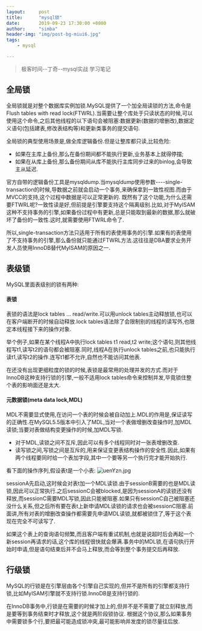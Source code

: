 ```yaml
---
layout:     post
title:      "mysql锁"
date:       2019-09-23 17:30:00 +0800
author:     "simba"
header-img: "img/post-bg-miui6.jpg"
tags:
    - mysql

---
```


> 极客时间--丁奇--mysql实战 学习笔记

##	全局锁
全局锁就是对整个数据库实例加锁.MySQL提供了一个加全局读锁的方法,命令是Flush tables with read lock(FTWRL).当需要让整个库处于只读状态的时候,可以使用这个命令,之后其他线程的以下语句会被阻塞:数据更新(数据的增删改),数据定义语句(包括建表,修改表结构等)和更新类事务的提交语句.

全局锁的典型使用场景是,做全库逻辑备份.但是让整库都只读,比较危险:

*	如果在主库上备份,那么在备份期间都不能执行更新,业务基本上就得停摆;
*	如果在从库上备份,那么备份期间从库不能执行主库同步过来的binlog,会导致主从延迟.

官方自带的逻辑备份工具是mysqldump.当mysqldump使用参数----single-transaction的时候,导数据之前就会启动一个事务,来确保拿到一致性视图.而由于MVCC的支持,这个过程中数据是可以正常更新的.
既然有了这个功能,为什么还需要FTWRL呢?一致性读是好,但前提是引擎要支持这个隔离级别.比如,对于MyISAM这种不支持事务的引擎,如果备份过程中有更新,总是只能取到最新的数据,那么就破坏了备份的一致性.这时,就需要使用FTWRL命令了.

所以,single-transaction方法只适用于所有的表使用事务的引擎.如果有的表使用了不支持事务的引擎,那么备份就只能通过FTWRL方法.这往往是DBA要求业务开发人员使用InnoDB替代MyISAM的原因之一.



##	表级锁
MySQL里面表级别的锁有两种:

####	表锁
表锁的语法是lock tables ... read/write.可以用unlock tables主动释放锁,也可以在客户端断开的时候自动释放.lock tables语法除了会限制别的线程的读写外,也限定本线程接下来的操作对象.

举个例子,如果在某个线程A中执行lock tables t1 read,t2 write;这个语句,则其他线程写t1,读写t2的语句都会被阻塞.同时,线程A在执行unlock tables之前,也只能执行读t1,读写t2的操作.连写t1都不允许,自然也不能访问其他表.

在还没有出现更细粒度的锁的时候,表锁是最常用的处理并发的方式.而对于InnoDB这种支持行锁的引擎,一般不适用lock tables命令来控制并发,毕竟锁住整个表的影响面还是太大.

####	元数据锁(meta data lock,MDL)
MDL不需要显式使用,在访问一个表的时候会被自动加上.MDL的作用是,保证读写的正确性.在MySQL5.5版本中引入了MDL,当对一个表做增删改查操作时,加MDL读锁;当要对表做结构变更操作的时候,加MDL写锁.

*	对于MDL,读锁之间不互斥,因此可以有多个线程同时对一张表增删改查.
*	读写锁之间,写锁之间是互斥的,用来保证变更表结构操作的安全性.因此,如果有两个线程要同时给一个表加字段,其中一个要等另一个执行完才能开始执行.

看下面的操作序列,假设表t是一个小表:
![uenYzn.jpg](https://s2.ax1x.com/2019/09/25/uenYzn.jpg)

sessionA先启动,这时候会对表t加一个MDL读锁.由于sessionB需要的也是MDL读锁,因此可以正常执行.之后sessionC会被blocked,是因为sessionA的读锁还没有释放,而sessionC需要MDL写锁,因此只能被阻塞.如果只有sessionC自己被阻塞还没什么关系,但之后所有要在表t上新申请MDL读锁的请求也会被sessionC阻塞.前面讲,所有对表的增删改查操作都需要先申请MDL读锁,就都被锁住了,等于这个表现在完全不可读写了.

如果这个表上的查询语句频繁,而且客户端有重试机制,也就是说超时后会再起一个新session再请求的话,这个库的线程很快就会爆满.事务中的MDL锁,在语句执行开始时申请,但是语句结束后并不会马上释放,而会等到整个事务提交后再释放.




##	行级锁

MySQL的行锁是在引擎层由各个引擎自己实现的,但并不是所有的引擎都支持行锁,比如MyISAM引擎就不支持行锁.InnoDB是支持行锁的.

在InnoDB事务中,行锁是在需要的时候才加上的,但并不是不需要了就立刻释放,而是要等到事务结束时才释放,这个就是两阶段锁协议.
根据这个协议,那么如果事务中需要锁多个行,要把最可能造成锁冲突,最可能影响并发度的锁尽量往后放.